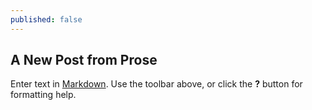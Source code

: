 ```yaml
---
published: false
---
```


## A New Post from Prose

Enter text in [Markdown](http://daringfireball.net/projects/markdown/). Use the toolbar above, or click the **?** button for formatting help.
